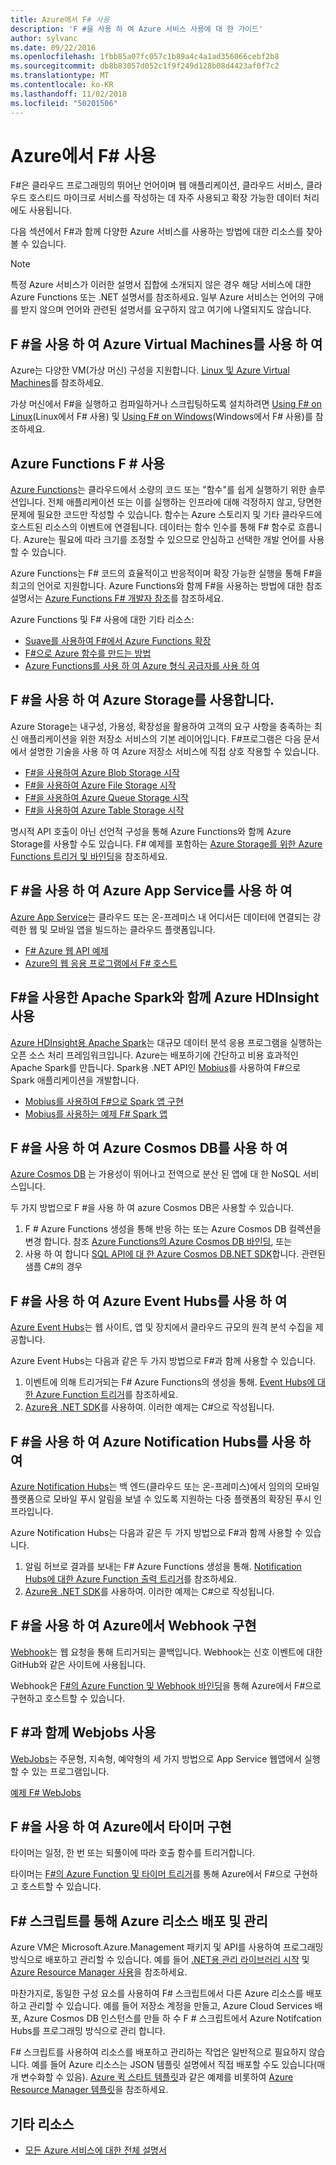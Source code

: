 ```yaml
---
title: Azure에서 F# 사용
description: 'F #을 사용 하 여 Azure 서비스 사용에 대 한 가이드'
author: sylvanc
ms.date: 09/22/2016
ms.openlocfilehash: 1fbb85a07fc057c1b89a4c4a1ad356066cebf2b8
ms.sourcegitcommit: db8b83057d052c1f9f249d128b08d4423af0f7c2
ms.translationtype: MT
ms.contentlocale: ko-KR
ms.lasthandoff: 11/02/2018
ms.locfileid: "50201506"
---
```

# <a name="using-f-on-azure"></a>Azure에서 F# 사용

F#은 클라우드 프로그래밍의 뛰어난 언어이며 웹 애플리케이션, 클라우드 서비스, 클라우드 호스티드 마이크로 서비스를 작성하는 데 자주 사용되고 확장 가능한 데이터 처리에도 사용됩니다.

다음 섹션에서 F#과 함께 다양한 Azure 서비스를 사용하는 방법에 대한 리소스를 찾아볼 수 있습니다.

> [!NOTE]
> 특정 Azure 서비스가 이러한 설명서 집합에 소개되지 않은 경우 해당 서비스에 대한 Azure Functions 또는 .NET 설명서를 참조하세요. 일부 Azure 서비스는 언어의 구애를 받지 않으며 언어와 관련된 설명서를 요구하지 않고 여기에 나열되지도 않습니다.

## <a name="using-azure-virtual-machines-with-f"></a>F #을 사용 하 여 Azure Virtual Machines를 사용 하 여 #

Azure는 다양한 VM(가상 머신) 구성을 지원합니다. [Linux 및 Azure Virtual Machines](https://azure.microsoft.com/services/virtual-machines/)를 참조하세요.

가상 머신에서 F#을 실행하고 컴파일하거나 스크립팅하도록 설치하려면 [Using F# on Linux](https://fsharp.org/use/linux)(Linux에서 F# 사용) 및 [Using F# on Windows](https://fsharp.org/use/windows)(Windows에서 F# 사용)를 참조하세요.


## <a name="using-azure-functions-with-f"></a>Azure Functions F # 사용 #

[Azure Functions](https://azure.microsoft.com/services/functions/)는 클라우드에서 소량의 코드 또는 "함수"를 쉽게 실행하기 위한 솔루션입니다. 전체 애플리케이션 또는 이를 실행하는 인프라에 대해 걱정하지 않고, 당면한 문제에 필요한 코드만 작성할 수 있습니다. 함수는 Azure 스토리지 및 기타 클라우드에 호스트된 리소스의 이벤트에 연결됩니다. 데이터는 함수 인수를 통해 F# 함수로 흐릅니다. Azure는 필요에 따라 크기를 조정할 수 있으므로 안심하고 선택한 개발 언어를 사용할 수 있습니다.

Azure Functions는 F# 코드의 효율적이고 반응적이며 확장 가능한 실행을 통해 F#을 최고의 언어로 지원합니다. Azure Functions와 함께 F#을 사용하는 방법에 대한 참조 설명서는 [Azure Functions F# 개발자 참조](/azure/azure-functions/functions-reference-fsharp)를 참조하세요.

Azure Functions 및 F# 사용에 대한 기타 리소스:

* [Suave를 사용하여 F#에서 Azure Functions 확장](https://blog.tamizhvendan.in/blog/2016/09/19/scale-up-azure-functions-in-f-number-using-suave/)
* [F#으로 Azure 함수를 만드는 방법](https://mnie.github.io/2016-09-08-AzureFunctions/)
* [Azure Functions를 사용 하 여 Azure 형식 공급자를 사용 하 여](https://compositional-it.com/blog/2017/08-30-using-the-azure-type-provider-with-azure-functions/index.html)

## <a name="using-azure-storage-with-f"></a>F #을 사용 하 여 Azure Storage를 사용합니다. #

Azure Storage는 내구성, 가용성, 확장성을 활용하여 고객의 요구 사항을 충족하는 최신 애플리케이션을 위한 저장소 서비스의 기본 레이어입니다. F#프로그램은 다음 문서에서 설명한 기술을 사용 하 여 Azure 저장소 서비스에 직접 상호 작용할 수 있습니다.

* [F#을 사용하여 Azure Blob Storage 시작](blob-storage.md)
* [F#을 사용하여 Azure File Storage 시작](file-storage.md)
* [F#을 사용하여 Azure Queue Storage 시작](queue-storage.md)
* [F#을 사용하여 Azure Table Storage 시작](table-storage.md)

명시적 API 호출이 아닌 선언적 구성을 통해 Azure Functions와 함께 Azure Storage를 사용할 수도 있습니다. F# 예제를 포함하는 [Azure Storage를 위한 Azure Functions 트리거 및 바인딩](/azure/azure-functions/functions-bindings-storage)을 참조하세요.

## <a name="using-azure-app-service-with-f"></a>F #을 사용 하 여 Azure App Service를 사용 하 여 #

[Azure App Service](https://azure.microsoft.com/services/app-service/)는 클라우드 또는 온-프레미스 내 어디서든 데이터에 연결되는 강력한 웹 및 모바일 앱을 빌드하는 클라우드 플랫폼입니다.

* [F# Azure 웹 API 예제](https://github.com/fsprojects/azure-webapi-example)
* [Azure의 웹 응용 프로그램에서 F# 호스트](https://github.com/isaacabraham/fsharp-demonstrator)

## <a name="using-apache-spark-with-f-with-azure-hdinsight"></a>F#을 사용한 Apache Spark와 함께 Azure HDInsight 사용

[Azure HDInsight용 Apache Spark](https://azure.microsoft.com/services/hdinsight/apache-spark/)는 대규모 데이터 분석 응용 프로그램을 실행하는 오픈 소스 처리 프레임워크입니다. Azure는 배포하기에 간단하고 비용 효과적인 Apache Spark를 만듭니다. Spark용 .NET API인 [Mobius](https://github.com/Microsoft/Mobius)를 사용하여 F#으로 Spark 애플리케이션을 개발합니다.

* [Mobius를 사용하여 F#으로 Spark 앱 구현](https://github.com/Microsoft/Mobius/blob/master/notes/spark-fsharp-mobius.md)
* [Mobius를 사용하는 예제 F# Spark 앱](https://github.com/Microsoft/Mobius/tree/master/examples/fsharp)

## <a name="using-azure-cosmos-db-with-f"></a>F #을 사용 하 여 Azure Cosmos DB를 사용 하 여 #

[Azure Cosmos DB](https://azure.microsoft.com/services/cosmos-db) 는 가용성이 뛰어나고 전역으로 분산 된 앱에 대 한 NoSQL 서비스입니다.

두 가지 방법으로 F #을 사용 하 여 azure Cosmos DB은 사용할 수 있습니다.

1. F # Azure Functions 생성을 통해 반응 하는 또는 Azure Cosmos DB 컬렉션을 변경 합니다. 참조 [Azure Functions의 Azure Cosmos DB 바인딩](/azure/azure-functions/functions-bindings-cosmosdb), 또는
2. 사용 하 여 합니다 [SQL API에 대 한 Azure Cosmos DB.NET SDK](/azure/cosmos-db/sql-api-sdk-dotnet)합니다. 관련된 샘플 C#의 경우

## <a name="using-azure-event-hubs-with-f"></a>F #을 사용 하 여 Azure Event Hubs를 사용 하 여 #

[Azure Event Hubs](https://azure.microsoft.com/services/event-hubs/)는 웹 사이트, 앱 및 장치에서 클라우드 규모의 원격 분석 수집을 제공합니다.

Azure Event Hubs는 다음과 같은 두 가지 방법으로 F#과 함께 사용할 수 있습니다.

1. 이벤트에 의해 트리거되는 F# Azure Functions의 생성을 통해. [Event Hubs에 대한 Azure Function 트리거](/azure/azure-functions/functions-bindings-event-hubs)를 참조하세요.
2. [Azure용 .NET SDK](/azure/event-hubs/event-hubs-csharp-ephcs-getstarted)를 사용하여. 이러한 예제는 C#으로 작성됩니다.

## <a name="using-azure-notification-hubs-with-f"></a>F #을 사용 하 여 Azure Notification Hubs를 사용 하 여 #

[Azure Notification Hubs](/azure/notification-hubs/)는 백 엔드(클라우드 또는 온-프레미스)에서 임의의 모바일 플랫폼으로 모바일 푸시 알림을 보낼 수 있도록 지원하는 다중 플랫폼의 확장된 푸시 인프라입니다.

Azure Notification Hubs는 다음과 같은 두 가지 방법으로 F#과 함께 사용할 수 있습니다.

1. 알림 허브로 결과를 보내는 F# Azure Functions 생성을 통해. [Notification Hubs에 대한 Azure Function 출력 트리거](/azure/azure-functions/functions-bindings-notification-hubs)를 참조하세요.
2. [Azure용 .NET SDK](https://blogs.msdn.microsoft.com/azuremobile/2014/04/08/push-notifications-using-notification-hub-and-net-backend/)를 사용하여. 이러한 예제는 C#으로 작성됩니다.


## <a name="implementing-webhooks-on-azure-with-f"></a>F #을 사용 하 여 Azure에서 Webhook 구현 #

[Webhook](https://en.wikipedia.org/wiki/Webhook)는 웹 요청을 통해 트리거되는 콜백입니다. Webhook는 신호 이벤트에 대한 GitHub와 같은 사이트에 사용됩니다. 

Webhook은 [F#의 Azure Function 및 Webhook 바인딩](/azure/azure-functions/functions-bindings-http-webhook)을 통해 Azure에서 F#으로 구현하고 호스트할 수 있습니다.

## <a name="using-webjobs-with-f"></a>F #과 함께 Webjobs 사용 #

[WebJobs](/azure/app-service-web/web-sites-create-web-jobs)는 주문형, 지속형, 예약형의 세 가지 방법으로 App Service 웹앱에서 실행할 수 있는 프로그램입니다.

[예제 F# WebJobs](https://github.com/jrr/webjob-project-examples)

## <a name="implementing-timers-on-azure-with-f"></a>F #을 사용 하 여 Azure에서 타이머 구현 #

타이머는 일정, 한 번 또는 되풀이에 따라 호출 함수를 트리거합니다.

타이머는 [F#의 Azure Function 및 타이머 트리거](/azure/azure-functions/functions-bindings-timer)를 통해 Azure에서 F#으로 구현하고 호스트할 수 있습니다.

## <a name="deploying-and-managing-azure-resources-with-f-scripts"></a>F# 스크립트를 통해 Azure 리소스 배포 및 관리 #

Azure VM은 Microsoft.Azure.Management 패키지 및 API를 사용하여 프로그래밍 방식으로 배포하고 관리할 수 있습니다. 예를 들어 [.NET용 관리 라이브러리 시작](https://msdn.microsoft.com/library/dn722415.aspx) 및 [Azure Resource Manager 사용](/azure/azure-resource-manager/resource-manager-deployment-model)을 참조하세요.

마찬가지로, 동일한 구성 요소를 사용하여 F# 스크립트에서 다른 Azure 리소스를 배포하고 관리할 수 있습니다. 예를 들어 저장소 계정을 만들고, Azure Cloud Services 배포, Azure Cosmos DB 인스턴스를 만들 하 수 F # 스크립트에서 Azure Notifcation Hubs를 프로그래밍 방식으로 관리 합니다.

F# 스크립트를 사용하여 리소스를 배포하고 관리하는 작업은 일반적으로 필요하지 않습니다. 예를 들어 Azure 리소스는 JSON 템플릿 설명에서 직접 배포할 수도 있습니다(매개 변수화할 수 있음). [Azure 퀵 스타트 템플릿](https://azure.microsoft.com/resources/templates/)과 같은 예제를 비롯하여 [Azure Resource Manager 템플릿](/azure/azure-resource-manager/resource-manager-template-best-practices)을 참조하세요.

## <a name="other-resources"></a>기타 리소스

* [모든 Azure 서비스에 대한 전체 설명서](/azure/)
